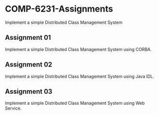 # COMP-6231-Assignments

Implement a simple Distributed Class Management System

## Assignment 01

Implement a simple Distributed Class Management System using CORBA.

## Assignment 02

Implement a simple Distributed Class Management System using Java IDL.

## Assignment 03

Implement a simple Distributed Class Management System using Web Service.
